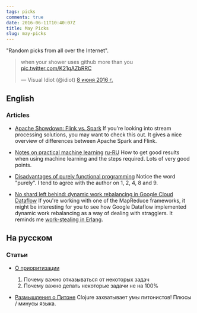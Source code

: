 ```yaml
---
tags: picks
comments: true
date: 2016-06-11T10:40:07Z
title: May Picks
slug: may-picks
---
```


"Random picks from all over the Internet".

<!--more-->

<blockquote class="twitter-tweet" data-lang="ru"><p lang="en" dir="ltr">when your shower uses github more than you <a href="https://t.co/K21qAZbRRC">pic.twitter.com/K21qAZbRRC</a></p>&mdash; Visual Idiot (@idiot) <a href="https://twitter.com/idiot/status/740505961555742721">8 июня 2016 г.</a></blockquote>
<script async src="//platform.twitter.com/widgets.js" charset="utf-8"></script>

## English

### Articles

* [Apache Showdown: Flink vs. Spark](https://tech.zalando.de/blog/apache-showdown-flink-vs.-spark/)
  If you're looking into stream processing solutions, you may want to check this out. It gives a nice overview of differences between Apache Spark and Flink.

* [Notes on practical machine learning](https://alexott.blogspot.ru/2016/06/notes-on-practical-machine-learning.html)
  [ru-RU](https://alexott-ru.blogspot.ru/2016/06/blog-post.html)
  How to get good results when using machine learning and the steps required. Lots of very good points.

* [Disadvantages of purely functional programming](https://flyingfrogblog.blogspot.ru/2016/05/disadvantages-of-purely-functional.html)
  Notice the word "purely". I tend to agree with the author on 1, 2, 4, 8 and 9.

* [No shard left behind: dynamic work rebalancing in Google Cloud Dataflow](https://cloud.google.com/blog/big-data/2016/05/no-shard-left-behind-dynamic-work-rebalancing-in-google-cloud-dataflow)
  If you're working with one of the MapReduce frameworks, it might be interesting for you to see how Google Dataflow implemented dynamic work rebalancing as a way of dealing with stragglers. It reminds me [work-stealing in Erlang](https://jlouisramblings.blogspot.ru/2013/01/how-erlang-does-scheduling.html).

## На русском

### Статьи

* [О приоритизации](https://medium.com/@allo/%D0%BE-%D0%BF%D1%80%D0%B8%D0%BE%D1%80%D0%B8%D1%82%D0%B8%D0%B7%D0%B0%D1%86%D0%B8%D0%B8-7f0556b49fcb#.e0yc5a48y)
  1) Почему важно отказываться от некоторых задач
  2) Почему важно делать некоторые задачи не на 100%

* [Размышления о Питоне](http://grishaev.me/python)
  Clojure захватывает умы питонистов! Плюсы / минусы языка.
